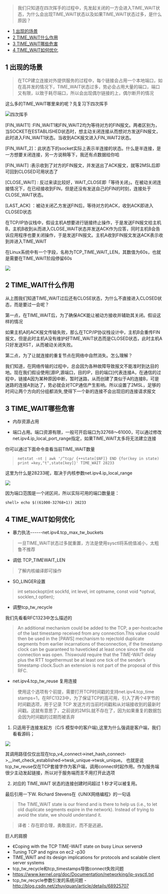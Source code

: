 > 我们只知道在四次挥手的过程中，先发起关闭的一方会进入TIME_WAIT状态，为什么会出现TIME_WAIT状态以及如果TIME_WAIT状态过多，是什么原因？

<!-- TOC -->

- [1 出现的场景](#1-出现的场景)
- [2 TIME_WAIT什么作用](#2-time_wait什么作用)
- [3 TIME_WAIT哪些危害](#3-time_wait哪些危害)
- [4 TIME_WAIT如何优化](#4-time_wait如何优化)

<!-- /TOC -->


<!-- @import "[TOC]" {cmd="toc" depthFrom=1 depthTo=6 orderedList=false} -->


## 1 出现的场景

> 在TCP建立连接对外提供服务的过程中，每个链接会占用一个本地端口，如在高并发的情况下，TIME_WAIT状态过多，势必会占用大量的端口，端口又有限，以致于耗尽端口，所以会出现偶尔链接的上，偶尔断开的情况

这么多的TIME_WAIT哪里来的呢？先复习下四次挥手

![四次挥手](https://static01.imgkr.com/temp/1da55578b7264156b50866890f62ac89.png)

[FIN_WAIT1] :FIN_WAIT1和FIN_WAIT2均为等待对方的FIN报文。两者区别为，当SOCKET在ESTABLISHED状态时，想主动关闭连接从而想对方发送FIN报文，此时进入FIN_WAIT1状态。当收到ACK报文进入FIN_WAIT2状态。

[FIN_WAIT_2]：此状态下的socket实际上表示半连接的状态。什么是半连接，是一方想要关闭连接，另一方说稍等下，我还有点数据给你哈

[FIN_WAIT] :表示收到了对方的FIN报文，并发送出了ACK报文，就等2MSL后即可回到CLOSED可用状态了

[CLOSE_WAIT] : 反过来读比较好，WAIT_CLOSE即「等待关闭」。在被动关闭连接情况下，在已经接收到FIN，但是还没有发送自己的FIN的时刻，连接处于CLOSE_WAIT状态。

[LAST_ACK] ：被动关闭乙方发送FIN后，等待对方的ACK，收到ACK即进入CLOSED状态

在TCP/IP协议栈中，假设主机A想要进行链接终止操作，于是发送FIN报文给主机B，主机B收到从而进入CLOSE_WAIT状态并发送ACK作为应答，同时主机B会告诉应用程序也要关闭操作，于是发送FIN报文。主机A收到FIN报文发送ACK表示收到并进入TIME_WAIT


在Linux系统中有一个字段，名称为TCP_TIME_WAIT_LEN，其数值为60s，也就是需要在TIME_WAIT阶段停留60s

![](https://static01.imgkr.com/temp/d4cccc089a7243d5b70c17b187f40fcc.png)


## 2 TIME_WAIT什么作用

从上图我们知道TIME_WAIT过后还有CLOSE状态，为什么不直接进入CLOSED状态，而是要过一会呢？

第一点，在TIME_WAIT后，为了确保ACK能让被动方接收并辅助其关闭。假设这样的情况

如果主机A的ACK报文传输失败，那么在TCP/IP协议栈设计中，主机B会重传FIN报文，但是此时主机A没有维护好TIME_WAIT状态而是CLOSED状态，此时主机A只好发送RST，从而被动关闭失败。

第二点，为了让就连接的重复节点在网络中自然消失。怎么理解？

我们知道，在网络传输的过程中，总会因为各种故障导致报文不能准时到达目的地。现在我们假设使用[源IP,源端口，目的IP，目的端口]代表连接A，在通信的过程中，链接A因为某种原因中断，暂时迷路，从而创建了类似于A的连接B，可是迷路的连接A到达了，势必就会对TCP通信产生影响。所以设置了2MSL，足够的时间让两个方向的分组都消失,使得下一个新的连接不会出现旧的连接请求报文


## 3 TIME_WAIT哪些危害

- 内存资源占用

- 端口占用。端口资源有限，一般可开启端口为32768～61000，可以通过修改net.ipv4.ip_local_port_range指定，如果TIME_WAIT太多将无法建立连接

你可以通过下面命令查看当前TIME_WAIT数量

> ```
> netstat -nt | awk '/^tcp/ {++state[$NF]} END {for(key in state) print =key,"t",state[key]}' TIME_WAIT 28233
> ```

这里为什么是28233呢，取决于内核参数net.ipv4.ip_local_range

![](https://static01.imgkr.com/temp/c47dab033bdc487aab40d3e23ba6f5f0.png)


因为端口范围是一个闭区间，所以实际可用的端口数量是：

```
shell> echo $((61000-32768+1)) 28233
```

## 4 TIME_WAIT如何优化

- 暴力执法------net.ipv4.tcp_max_tw_buckets

> 一旦TIME_WAIT状态过多就重置，方法是使用sysctl将系统值减小，太粗鲁不推荐

- 调低 TCP_TIMEWAIT_LEN

> 了解内核编译即可操作

- SO_LINGER设置

> int setsockopt(int sockfd, int level, int optname, const void *optval,
> socklen_t optlen);

- 调整tcp_tw_recycle

我们先看看RFC1323中怎么描述的

> An additional mechanism could be added to the TCP, a per-hostcache of the last timestamp received from any connection.This value could then be used in the [PAWS] mechanism to rejectold duplicate segments from earlier incarnations of theconnection, if the timestamp clock can be guaranteed to haveticked at least once since the old connection was open. Thiswould require that the TIME-WAIT delay plus the RTT togethermust be at least one tick of the sender’s timestamp clock.Such an extension is not part of the proposal of this RFC.

- net.ipv4.tcp_tw_reuse 复用连接

> 使用这个选项有个前提，需要打开TCP时间戳的支持net.ipv4.tcp_time stamps=1，在RFC1323中，为了保证TCP的高可用，引入了两个4字节的时间戳选项，用于记录 TCP 发送方的当前时间戳和从对端接收到的最新时间戳。这就有意思了，之前说的2MSL就不存在了，因为如果重复的数据包会因为时间戳的过期而被丢弃

1. 只适用于连接发起方（C/S 模型中的客户端),这里为什么强调是客户端，我们看看源码；

![](https://static01.imgkr.com/temp/a3277a3290f94ac4ae11a4d1f0d05020.png)

其调用路径仅仅出现在tcp_v4_connect->inet_hash_connect->__inet_check_established->twsk_unique->twsk_unique。  也就是说tcp_tw_reuse仅在TCP套接字作为客户端，调用connect时起作用。作为服务端很少主动发起链接，所以对于服务端而言不用打开此选项

2. 对应的 TIME_WAIT 状态的连接创建时间超过 1 秒才可以被复用。


最后引用一下W. Richard Stevens在《UNIX网络编程》的一句话

> The TIME_WAIT state is our friend and is there to help us (i.e., to let old duplicate segments expire in the network). Instead of trying to avoid the state, we should understand it.

> 译者：存在即合理，勇敢面对，而不是逃避。

巨人的肩膀
- 《Coping with the TCP TIME-WAIT state on busy Linux servers》
- Tuning TCP and nginx on ec2 -p30
- TIME_WAIT and its design implications for protocols and scalable client server systems
- tcp_tw_recycle和tcp_timestamps导致connect失败问题
- https://www.kernel.org/doc/Documentation/networking/ip-sysctl.txt
- tcp_tw_recycle参数引发的系统问题 - http://blog.csdn.net/zhuyiquan/article/details/68925707